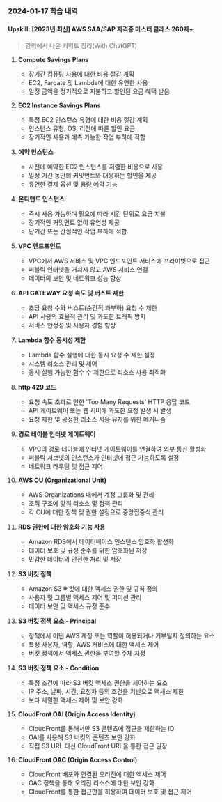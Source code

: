 ### 2024-01-17 학습 내역

#### Upskill: [2023년 최신] AWS SAA/SAP 자격증 마스터 클래스 260제+
> 강의에서 나온 키워드 정리(With ChatGPT)

1. **Compute Savings Plans**
   - 장기간 컴퓨팅 사용에 대한 비용 절감 계획
   - EC2, Fargate 및 Lambda에 대한 유연한 사용
   - 일정 금액을 정기적으로 지불하고 할인된 요금 혜택 받음

2. **EC2 Instance Savings Plans**
   - 특정 EC2 인스턴스 유형에 대한 비용 절감 계획
   - 인스턴스 유형, OS, 리전에 따른 할인 요금
   - 장기적인 사용과 예측 가능한 작업 부하에 적합

3. **예약 인스턴스**
   - 사전에 예약한 EC2 인스턴스를 저렴한 비용으로 사용
   - 일정 기간 동안의 커밋먼트와 대응하는 할인율 제공
   - 유연한 결제 옵션 및 용량 예약 기능

4. **온디맨드 인스턴스**
   - 즉시 사용 가능하며 필요에 따라 시간 단위로 요금 지불
   - 장기적인 커밋먼트 없이 유연성 제공
   - 단기간 또는 간헐적인 작업 부하에 적합

5. **VPC 엔드포인트**
   - VPC에서 AWS 서비스 및 VPC 엔드포인트 서비스에 프라이빗으로 접근
   - 퍼블릭 인터넷을 거치지 않고 AWS 서비스 연결
   - 데이터의 보안 및 네트워크 성능 향상

6. **API GATEWAY 요청 속도 및 버스트 제한**
   - 초당 요청 수와 버스트(순간적 과부하) 요청 수 제한
   - API 사용의 효율적 관리 및 과도한 트래픽 방지
   - 서비스 안정성 및 사용자 경험 향상

7. **Lambda 함수 동시성 제한**
    - Lambda 함수 실행에 대한 동시 요청 수 제한 설정
    - 시스템 리소스 관리 및 제어
    - 동시 실행 가능한 함수 수 제한으로 리소스 사용 최적화

8. **http 429 코드**
   - 요청 속도 초과로 인한 'Too Many Requests' HTTP 응답 코드
   - API 게이트웨이 또는 웹 서버에 과도한 요청 발생 시 발생
   - 요청 제한 및 공정한 리소스 사용 유지를 위한 메커니즘

9. **경로 테이블 인터넷 게이트웨이**
   - VPC의 경로 테이블에 인터넷 게이트웨이를 연결하여 외부 통신 활성화
   - 퍼블릭 서브넷의 인스턴스가 인터넷에 접근 가능하도록 설정
   - 네트워크 라우팅 및 접근 제어

10. **AWS OU (Organizational Unit)**
    - AWS Organizations 내에서 계정 그룹화 및 관리
    - 조직 구조에 맞춰 리소스 및 정책 관리
    - 각 OU에 대한 정책 및 권한 설정으로 중앙집중식 관리

11. **RDS 권한에 대한 암호화 기능 사용**
    - Amazon RDS에서 데이터베이스 인스턴스 암호화 활성화
    - 데이터 보호 및 규정 준수를 위한 암호화된 저장
    - 민감한 데이터의 안전한 처리 및 저장

12. **S3 버킷 정책**
    - Amazon S3 버킷에 대한 액세스 권한 및 규칙 정의
    - 사용자 및 그룹별 액세스 제어 및 퍼미션 관리
    - 데이터 보안 및 액세스 규정 준수

13. **S3 버킷 정책 요소 - Principal**
    - 정책에서 어떤 AWS 계정 또는 역할이 허용되거나 거부될지 정의하는 요소
    - 특정 사용자, 역할, AWS 서비스에 대한 액세스 제어
    - 버킷 정책에서 액세스 권한을 부여할 주체 지정

14. **S3 버킷 정책 요소 - Condition**
    - 특정 조건에 따라 S3 버킷 액세스 권한을 제어하는 요소
    - IP 주소, 날짜, 시간, 요청자 등의 조건을 기반으로 액세스 제한
    - 보다 세밀한 액세스 제어 및 보안 강화

15. **CloudFront OAI (Origin Access Identity)**
    - CloudFront를 통해서만 S3 콘텐츠에 접근을 제한하는 ID
    - OAI를 사용해 S3 버킷의 콘텐츠 보안 강화
    - 직접 S3 URL 대신 CloudFront URL을 통한 접근 권장

16. **CloudFront OAC (Origin Access Control)**
    - CloudFront 배포와 연결된 오리진에 대한 액세스 제어
    - OAC 정책을 통해 오리진 리소스에 대한 보안 강화
    - CloudFront를 통한 접근만을 허용하여 데이터 보호 및 접근 제어
